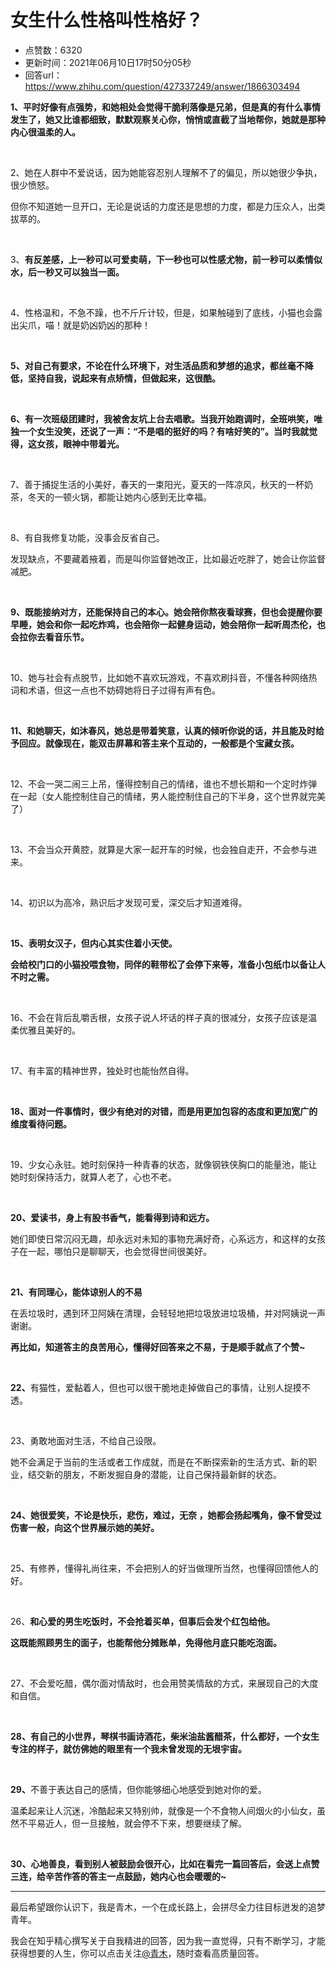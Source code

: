 # 女生什么性格叫性格好？
- 点赞数：6320
- 更新时间：2021年06月10日17时50分05秒
- 回答url：https://www.zhihu.com/question/427337249/answer/1866303494
<body>
 <p data-pid="fXw7kK57"><b>1、平时好像有点强势，和她相处会觉得干脆利落像是兄弟，但是真的有什么事情发生了，她又比谁都细致，默默观察关心你，悄悄或直截了当地帮你，她就是那种内心很温柔的人。</b></p>
 <p class="ztext-empty-paragraph"><br></p>
 <p data-pid="0B9mhYOX">2、她在人群中不爱说话，因为她能容忍别人理解不了的偏见，所以她很少争执，很少愤怒。</p>
 <p data-pid="GKCKe-lM">但你不知道她一旦开口，无论是说话的力度还是思想的力度，都是力压众人，出类拔萃的。</p>
 <p class="ztext-empty-paragraph"><br></p>
 <p data-pid="R7jhs0v_">3、<b>有反差感，上一秒可以可爱卖萌，下一秒也可以性感尤物，前一秒可以柔情似水，后一秒又可以独当一面。</b></p>
 <p class="ztext-empty-paragraph"><br></p>
 <p data-pid="ubp7Z7_1">4、性格温和，不急不躁，也不斤斤计较，但是，如果触碰到了底线，小猫也会露出尖爪，喵！就是奶凶奶凶的那种！</p>
 <p class="ztext-empty-paragraph"><br></p>
 <p data-pid="emwPiQZl"><b>5、对自己有要求，不论在什么环境下，对生活品质和梦想的追求，都丝毫不降低，坚持自我，说起来有点矫情，但做起来，这很酷。</b></p>
 <p class="ztext-empty-paragraph"><br></p>
 <p data-pid="vqmmRIM2"><b>6、有一次班级团建时，我被舍友坑上台去唱歌。当我开始跑调时，全班哄笑，唯独一个女生没笑，还说了一声：“不是唱的挺好的吗？有啥好笑的”。当时我就觉得，这女孩，眼神中带着光。</b></p>
 <p class="ztext-empty-paragraph"><br></p>
 <p data-pid="29dS0vCX">7、善于捕捉生活的小美好，春天的一束阳光，夏天的一阵凉风，秋天的一杯奶茶，冬天的一顿火锅，都能让她内心感到无比幸福。</p>
 <p class="ztext-empty-paragraph"><br></p>
 <p data-pid="iFZc0BUa">8、有自我修复功能，没事会反省自己。</p>
 <p data-pid="TNmKK7s9">发现缺点，不要藏着掖着，而是叫你监督她改正，比如最近吃胖了，她会让你监督减肥。</p>
 <p class="ztext-empty-paragraph"><br></p>
 <p data-pid="gUuq-1gW"><b>9、既能接纳对方，还能保持自己的本心。她会陪你熬夜看球赛，但也会提醒你要早睡，她会和你一起吃炸鸡，也会陪你一起健身运动，她会陪你一起听周杰伦，也会拉你去看音乐节。</b></p>
 <p class="ztext-empty-paragraph"><br></p>
 <p data-pid="ErTijAlx">10、她与社会有点脱节，比如她不喜欢玩游戏，不喜欢刷抖音，不懂各种网络热词和术语，但这一点也不妨碍她将日子过得有声有色。</p>
 <p class="ztext-empty-paragraph"><br></p>
 <p data-pid="03T5LD2t"><b>11、和她聊天，如沐春风，她总是带着笑意，认真的倾听你说的话，并且能及时给予回应。就像现在，能双击屏幕和答主来个互动的，一般都是个宝藏女孩。</b></p>
 <p class="ztext-empty-paragraph"><br></p>
 <p data-pid="3EQWcmMI">12、不会一哭二闹三上吊，懂得控制自己的情绪，谁也不想长期和一个定时炸弹在一起（女人能控制住自己的情绪，男人能控制住自己的下半身，这个世界就完美了）</p>
 <p class="ztext-empty-paragraph"><br></p>
 <p data-pid="kXIIIWgp">13、不会当众开黄腔，就算是大家一起开车的时候，也会独自走开，不会参与进来。</p>
 <p class="ztext-empty-paragraph"><br></p>
 <p data-pid="12tozPGl">14、初识以为高冷，熟识后才发现可爱，深交后才知道难得。</p>
 <p class="ztext-empty-paragraph"><br></p>
 <p data-pid="PPGOayHL"><b>15、表明女汉子，但内心其实住着小天使。</b></p>
 <p data-pid="d98dlFIM"><b>会给校门口的小猫投喂食物，同伴的鞋带松了会停下来等，准备小包纸巾以备让人不时之需。</b></p>
 <p class="ztext-empty-paragraph"><br></p>
 <p data-pid="NbjhfkTN">16、不会在背后乱嚼舌根，女孩子说人坏话的样子真的很减分，女孩子应该是温柔优雅且美好的。</p>
 <p class="ztext-empty-paragraph"><br></p>
 <p data-pid="cOWXJ1eP">17、有丰富的精神世界，独处时也能怡然自得。</p>
 <p class="ztext-empty-paragraph"><br></p>
 <p data-pid="3kfkIsmb"><b>18、面对一件事情时，很少有绝对的对错，而是用更加包容的态度和更加宽广的维度看待问题。</b></p>
 <p class="ztext-empty-paragraph"><br></p>
 <p data-pid="3IeilgYu">19、少女心永驻。她时刻保持一种青春的状态，就像钢铁侠胸口的能量池，能让她时刻保持活力，就算人老了，心也不老。</p>
 <p class="ztext-empty-paragraph"><br></p>
 <p data-pid="mumldzvI"><b>20、爱读书，身上有股书香气，能看得到诗和远方。</b></p>
 <p data-pid="OShEIUsv">她们即使日常沉闷无趣，却永远对未知的事物充满好奇，心系远方，和这样的女孩子在一起，哪怕只是聊聊天，也会觉得世间很美好。</p>
 <p class="ztext-empty-paragraph"><br></p>
 <p data-pid="mBYRpOaR"><b>21、有同理心，能体谅别人的不易</b></p>
 <p data-pid="RsMpX0G8">在丢垃圾时，遇到环卫阿姨在清理，会轻轻地把垃圾放进垃圾桶，并对阿姨说一声谢谢。</p>
 <p data-pid="b2ncSQwl"><b>再比如，知道答主的良苦用心，懂得好回答来之不易，于是顺手就点了个赞~</b></p>
 <p class="ztext-empty-paragraph"><br></p>
 <p data-pid="D6SrDIuu"><b>22、</b>有猫性，爱黏着人，但也可以很干脆地走掉做自己的事情，让别人捉摸不透。</p>
 <p class="ztext-empty-paragraph"><br></p>
 <p data-pid="AI8vrHXx">23、勇敢地面对生活，不给自己设限。</p>
 <p data-pid="UOJpcAyf">她不会满足于当前的生活或者工作成就，而是在不断探索新的生活方式、新的职业，结交新的朋友，不断发掘自身的潜能，让自己保持最新鲜的状态。</p>
 <p class="ztext-empty-paragraph"><br></p>
 <p data-pid="QQPTKg5w"><b>24、她很爱笑，不论是快乐，悲伤，难过，无奈 ，她都会扬起嘴角，像不曾受过伤害一般，向这个世界展示她的美好。</b></p>
 <p class="ztext-empty-paragraph"><br></p>
 <p data-pid="NYOBPhuG">25、有修养，懂得礼尚往来，不会把别人的好当做理所当然，也懂得回馈他人的好。</p>
 <p class="ztext-empty-paragraph"><br></p>
 <p data-pid="NyNs8MlR">26、<b>和心爱的男生吃饭时，不会抢着买单，但事后会发个红包给他。</b></p>
 <p data-pid="RK9WJBIB"><b>这既能照顾男生的面子，也能帮他分摊账单，免得他月底只能吃泡面。</b></p>
 <p class="ztext-empty-paragraph"><br></p>
 <p data-pid="fiCieEZF">27、不会爱吃醋，偶尔面对情敌时，也会用赞美情敌的方式，来展现自己的大度和自信。</p>
 <p class="ztext-empty-paragraph"><br></p>
 <p data-pid="QcGN2e5q"><b>28、有自己的小世界，琴棋书画诗酒花，柴米油盐酱醋茶，什么都好，一个女生专注的样子，就仿佛她的眼里有一个我未曾发现的无垠宇宙。</b></p>
 <p class="ztext-empty-paragraph"><br></p>
 <p data-pid="n646V2Eb"><b>29、</b>不善于表达自己的感情，但你能够细心地感受到她对你的爱。</p>
 <p data-pid="TeRdYCJG">温柔起来让人沉迷，冷酷起来又特别帅，就像是一个不食物人间烟火的小仙女，虽然不平易近人，但一旦接触，就会停不下来，想要继续了解。</p>
 <p class="ztext-empty-paragraph"><br></p>
 <p data-pid="_6kdFG0X"><b>30、心地善良，看到别人被鼓励会很开心，比如在看完一篇回答后，会送上点赞三连，给辛苦作答的答主一点鼓励，她内心也会暖暖的~</b></p>
 <hr>
 <p data-pid="i8DOR44v">最后希望跟你认识下，我是青木，一个在成长路上，会拼尽全力往目标迸发的追梦青年。</p>
 <p data-pid="dI-zKH0X">我会在知乎精心撰写关于自我精进的回答，因为我一直觉得，只有不断学习，才能获得想要的人生，你可以点击关注<a href="https://www.zhihu.com/people/shan-dian-29-67" class="internal">@青木</a>，随时查看高质量回答。</p>
</body>
